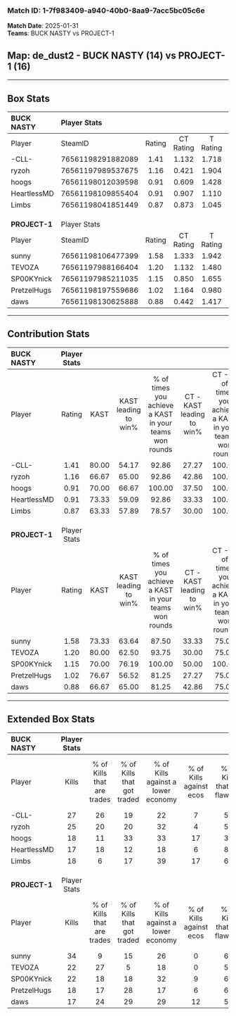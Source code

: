 ### Match ID: 1-7f983409-a940-40b0-8aa9-7acc5bc05c6e  
**Match Date**: 2025-01-31  
**Teams**: BUCK NASTY vs PROJECT-1  

## **Map**: de_dust2 - BUCK NASTY (14) vs PROJECT-1 (16)  
---  

## Box Stats  

| **BUCK NASTY** | Player Stats      |        |           |          |       |       |       |         |        |      |     |
| :- | :- | :-: | :-: | :-: | :-: | :-: | :-: | :-: | :-: | :-: | :-: |
| Player         | SteamID           | Rating | CT Rating | T Rating | KAST  |  ADR  | Kills | Assists | Deaths | K/D  | HS% |
| -CLL-          | 76561198291882089 |  1.41  |   1.132   |  1.718   | 80.00 | 95.1  |  27   |   10    |   20   | 1.35 | 40  |
| ryzoh          | 76561197989537675 |  1.16  |   0.421   |  1.904   | 66.67 | 81.7  |  25   |    7    |   22   | 1.14 | 52  |
| hoogs          | 76561198012039598 |  0.91  |   0.609   |  1.428   | 70.00 | 67.8  |  18   |    8    |   24   | 0.75 | 61  |
| HeartlessMD    | 76561198109855404 |  0.91  |   0.907   |  1.110   | 73.33 | 72.3  |  17   |    7    |   24   | 0.71 | 35  |
| Limbs          | 76561198041851449 |  0.87  |   0.873   |  1.045   | 63.33 | 66.4  |  18   |    7    |   23   | 0.78 | 55  |
|                |                   |        |           |          |       |       |       |         |        |      |     |
|                |                   |        |           |          |       |       |       |         |        |      |     |
|                |                   |        |           |          |       |       |       |         |        |      |     |
| **PROJECT-1**  | Player Stats      |        |           |          |       |       |       |         |        |      |     |
| Player         | SteamID           | Rating | CT Rating | T Rating | KAST  |  ADR  | Kills | Assists | Deaths | K/D  | HS% |
| sunny          | 76561198106477399 |  1.58  |   1.333   |  1.942   | 73.33 | 107.4 |  34   |    5    |   20   | 1.70 | 44  |
| TEVOZA         | 76561197988166404 |  1.20  |   1.132   |  1.480   | 80.00 | 77.7  |  22   |    8    |   20   | 1.10 | 59  |
| SP00KYnick     | 76561197985211035 |  1.15  |   0.850   |  1.655   | 70.00 | 87.2  |  22   |   10    |   21   | 1.05 | 68  |
| PretzelHugs    | 76561198197559686 |  1.02  |   1.164   |  0.980   | 76.67 | 69.3  |  18   |    9    |   21   | 0.86 | 61  |
| daws           | 76561198130625888 |  0.88  |   0.442   |  1.417   | 66.67 | 71.9  |  17   |    5    |   23   | 0.74 | 70  |
---  

## Contribution Stats  

| **BUCK NASTY** | Player Stats |       |                      |                                                        |                           |                                                             |                          |                                                            |
| :- | :-: | :-: | :-: | :-: | :-: | :-: | :-: | :-: |
| Player         |    Rating    | KAST  | KAST leading to win% | % of times you achieve a KAST in your teams won rounds | CT - KAST leading to win% | CT - % of times you achieve a KAST in your teams won rounds | T - KAST leading to win% | T - % of times you achieve a KAST in your teams won rounds |
| -CLL-          |     1.41     | 80.00 |        54.17         |                         92.86                          |           27.27           |                           100.00                            |          76.92           |                           90.91                            |
| ryzoh          |     1.16     | 66.67 |        65.00         |                         92.86                          |           42.86           |                           100.00                            |          76.92           |                           90.91                            |
| hoogs          |     0.91     | 70.00 |        66.67         |                         100.00                         |           37.50           |                           100.00                            |          84.62           |                           100.00                           |
| HeartlessMD    |     0.91     | 73.33 |        59.09         |                         92.86                          |           33.33           |                           100.00                            |          76.92           |                           90.91                            |
| Limbs          |     0.87     | 63.33 |        57.89         |                         78.57                          |           30.00           |                           100.00                            |          88.89           |                           72.73                            |
|                |              |       |                      |                                                        |                           |                                                             |                          |                                                            |
|                |              |       |                      |                                                        |                           |                                                             |                          |                                                            |
|                |              |       |                      |                                                        |                           |                                                             |                          |                                                            |
| **PROJECT-1**  | Player Stats |       |                      |                                                        |                           |                                                             |                          |                                                            |
| Player         |    Rating    | KAST  | KAST leading to win% | % of times you achieve a KAST in your teams won rounds | CT - KAST leading to win% | CT - % of times you achieve a KAST in your teams won rounds | T - KAST leading to win% | T - % of times you achieve a KAST in your teams won rounds |
| sunny          |     1.58     | 73.33 |        63.64         |                         87.50                          |           33.33           |                            75.00                            |          84.62           |                           91.67                            |
| TEVOZA         |     1.20     | 80.00 |        62.50         |                         93.75                          |           30.00           |                            75.00                            |          85.71           |                           100.00                           |
| SP00KYnick     |     1.15     | 70.00 |        76.19         |                         100.00                         |           50.00           |                           100.00                            |          92.31           |                           100.00                           |
| PretzelHugs    |     1.02     | 76.67 |        56.52         |                         81.25                          |           27.27           |                            75.00                            |          83.33           |                           83.33                            |
| daws           |     0.88     | 66.67 |        65.00         |                         81.25                          |           42.86           |                            75.00                            |          76.92           |                           83.33                            |
---  

## Extended Box Stats  

| **BUCK NASTY** | Player Stats |                            |                            |                                    |                         |                              |                                 |        |                             |                                     |                          |                               |                            |
| :- | :-: | :-: | :-: | :-: | :-: | :-: | :-: | :-: | :-: | :-: | :-: | :-: | :-: |
| Player         |    Kills     | % of Kills that are trades | % of Kills that got traded | % of Kills against a lower economy | % of Kills against ecos | % of Kills that are flawless | % of Kills that are close duels | Deaths | % of Deaths that get traded | % of Deaths against a lower economy | % of Deaths against ecos | % of Deaths that are flawless | % of Deaths that are close |
| -CLL-          |      27      |             26             |             19             |                 22                 |            7            |              56              |                0                |   20   |             15              |                 15                  |            5             |              65               |             20             |
| ryzoh          |      25      |             20             |             20             |                 32                 |            4            |              52              |                8                |   22   |              5              |                 23                  |            5             |              59               |             9              |
| hoogs          |      18      |             11             |             33             |                 33                 |           17            |              39              |                6                |   24   |             25              |                 21                  |            8             |              75               |             4              |
| HeartlessMD    |      17      |             18             |             12             |                 18                 |            6            |              88              |                6                |   24   |             21              |                 17                  |            4             |              67               |             13             |
| Limbs          |      18      |             6              |             17             |                 39                 |           17            |              61              |               11                |   23   |             22              |                 13                  |            0             |              61               |             9              |
|                |              |                            |                            |                                    |                         |                              |                                 |        |                             |                                     |                          |                               |                            |
|                |              |                            |                            |                                    |                         |                              |                                 |        |                             |                                     |                          |                               |                            |
|                |              |                            |                            |                                    |                         |                              |                                 |        |                             |                                     |                          |                               |                            |
| **PROJECT-1**  | Player Stats |                            |                            |                                    |                         |                              |                                 |        |                             |                                     |                          |                               |                            |
| Player         |    Kills     | % of Kills that are trades | % of Kills that got traded | % of Kills against a lower economy | % of Kills against ecos | % of Kills that are flawless | % of Kills that are close duels | Deaths | % of Deaths that get traded | % of Deaths against a lower economy | % of Deaths against ecos | % of Deaths that are flawless | % of Deaths that are close |
| sunny          |      34      |             9              |             15             |                 26                 |            0            |              65              |                3                |   20   |             15              |                 10                  |            5             |              65               |             0              |
| TEVOZA         |      22      |             27             |             5              |                 18                 |            0            |              59              |               14                |   20   |             30              |                 15                  |            5             |              60               |             5              |
| SP00KYnick     |      22      |             18             |             18             |                 32                 |            9            |              68              |                9                |   21   |             29              |                 14                  |            0             |              52               |             0              |
| PretzelHugs    |      18      |             17             |             28             |                 17                 |            6            |              61              |               28                |   21   |             14              |                 14                  |            0             |              57               |             10             |
| daws           |      17      |             24             |             29             |                 29                 |           12            |              59              |                6                |   23   |             13              |                 13                  |            0             |              57               |             13             |
